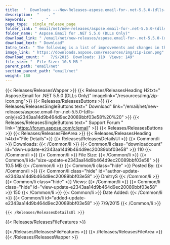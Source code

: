 ```yaml
---
title:  "  Downloads ---New-Releases-aspose.email-for-.net-5.5.0-(dlls-only) . " 
description:  "    . " 
keywords:  "    . " 
page_type:  single_release_page
folder_link: " email/net/new-releases/aspose.email-for-.net-5.5.0-(dlls-only)/"
folder_name: " Aspose.Email for .NET 5.5.0 (DLLs Only)"
download_link: " /email/net/new-releases/aspose.email-for-.net-5.5.0-(dlls-only)/e2343aa14d9b464d9ec20089bbf03e58"
download_text: " Download"
Intro_text: " The following is a list of improvements and changes in this release of Aspose.Em..."
image_link: " https://downloads.aspose.com/resources/img/zip-icon.png"
download_count: "   7/9/2015  Downloads: 110  Views: 149"
file_size: "  File Size: 10.5 MB "
parent_path: "email/net"
section_parent_path: "email/net"
weight: 180 
---
```


{{< Releases/ReleasesWapper >}}
  {{< Releases/ReleasesHeading H2txt=" Aspose.Email for .NET 5.5.0 (DLLs Only)" imagelink="/resources/img/zip-icon.png">}}
  {{< Releases/ReleasesButtons >}}
    {{< Releases/ReleasesSingleButtons text=" Download" link="/email/net/new-releases/aspose.email-for-.net-5.5.0-(dlls-only)/e2343aa14d9b464d9ec20089bbf03e58%20%20" >}}
    {{< Releases/ReleasesSingleButtons text=" Support Forum " link="https://forum.aspose.com/c/email" >}}
  {{< Releases/ReleasesButtons >}}
  {{< Releases/ReleasesFileArea >}}
    {{< Releases/ReleasesHeading h4txt="File Details">}}
    {{< Releases/ReleasesDetailsUl >}}
            {{< Common/li  >}} Downloads: {{< /Common/li >}} 
      {{< Common/li class="downloadcount" id="dwn-update-e2343aa14d9b464d9ec20089bbf03e58" >}} 110 {{< /Common/li >}} 
      {{< Common/li  >}} File Size: {{< /Common/li >}} 
      {{< Common/li id="size-update-e2343aa14d9b464d9ec20089bbf03e58" >}} 10.5 MB {{< /Common/li >}} 
      {{< Common/li  class="hide" >}} Posted By: {{< /Common/li >}} 
      {{< Common/li class="hide" id="author-update-e2343aa14d9b464d9ec20089bbf03e58" >}} DmitryS {{< /Common/li >}} 
      {{< Common/li class="hide"  >}} Views: {{< /Common/li >}} 
      {{< Common/li class="hide" id="view-update-e2343aa14d9b464d9ec20089bbf03e58" >}} 150 {{< /Common/li >}} 
      {{< Common/li  >}} Date Added: {{< /Common/li >}} 
      {{< Common/li id="added-update-e2343aa14d9b464d9ec20089bbf03e58" >}} 7/9/2015 {{< /Common/li >}} 

    {{< /Releases/ReleasesDetailsUl >}}

  {{< Releases/ReleasesFileFeatures >}}
      
  {{< /Releases/ReleasesFileFeatures >}}
 {{< /Releases/ReleasesFileArea >}}
{{< /Releases/ReleasesWapper >}}


